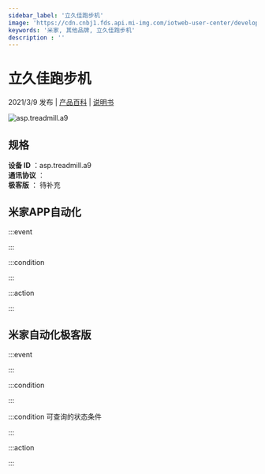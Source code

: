 ```yaml
---
sidebar_label: '立久佳跑步机'
image: 'https://cdn.cnbj1.fds.api.mi-img.com/iotweb-user-center/developer_1679048938235bE7Q4h6C.png?GalaxyAccessKeyId=AKVGLQWBOVIRQ3XLEW&Expires=9223372036854775807&Signature=+mKictgs5/EBVTRrdeTyLc+/OWI='
keywords: '米家, 其他品牌, 立久佳跑步机'
description : ''
---
```

# 立久佳跑步机

2021/3/9 发布 | [产品百科](https://home.mi.com/webapp/content/baike/product/index.html?model=asp.treadmill.a9/) | [说明书](https://home.mi.com/views/introduction.html?model=asp.treadmill.a9&region=cn)

![asp.treadmill.a9](https://cdn.cnbj1.fds.api.mi-img.com/iotweb-user-center/developer_1679048938235bE7Q4h6C.png?GalaxyAccessKeyId=AKVGLQWBOVIRQ3XLEW&Expires=9223372036854775807&Signature=+mKictgs5/EBVTRrdeTyLc+/OWI=)

## 规格  
> 
**设备 ID** ：asp.treadmill.a9  
**通讯协议** ：  
**极客版**  ： 待补充 


## 米家APP自动化  

:::event  

:::

:::condition  

:::

:::action   

:::

## 米家自动化极客版  

:::event  

:::

:::condition  

:::

:::condition 可查询的状态条件  

:::

:::action  

:::

        
